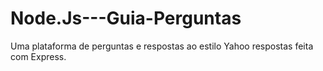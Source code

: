 # Node.Js---Guia-Perguntas
Uma plataforma de perguntas e respostas ao estilo Yahoo respostas feita com Express.
